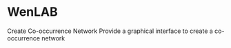 # WenLAB
Create Co-occurrence Network
Provide a graphical interface to create a co-occurrence network
